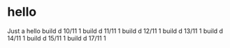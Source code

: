 # hello
Just a hello
build d 10/11 1
build d 11/11 1
build d 12/11 1
build d 13/11 1
build d 14/11 1
build d 15/11 1
build d 17/11 1

